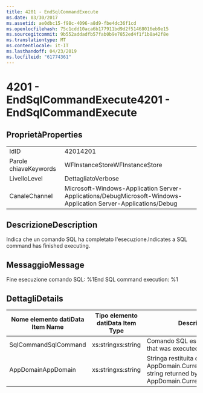 ```yaml
---
title: 4201 - EndSqlCommandExecute
ms.date: 03/30/2017
ms.assetid: ae0dbc15-f98c-4096-a8d9-fbe4dc36f1cd
ms.openlocfilehash: 75c1cdd10aca6b177911bd9d2f51468016eb9e15
ms.sourcegitcommit: 9b552addadfb57fab0b9e7852ed4f1f1b8a42f8e
ms.translationtype: MT
ms.contentlocale: it-IT
ms.lasthandoff: 04/23/2019
ms.locfileid: "61774361"
---
```

# <a name="4201---endsqlcommandexecute"></a><span data-ttu-id="1df8f-102">4201 - EndSqlCommandExecute</span><span class="sxs-lookup"><span data-stu-id="1df8f-102">4201 - EndSqlCommandExecute</span></span>
## <a name="properties"></a><span data-ttu-id="1df8f-103">Proprietà</span><span class="sxs-lookup"><span data-stu-id="1df8f-103">Properties</span></span>  
  
|||  
|-|-|  
|<span data-ttu-id="1df8f-104">Id</span><span class="sxs-lookup"><span data-stu-id="1df8f-104">ID</span></span>|<span data-ttu-id="1df8f-105">4201</span><span class="sxs-lookup"><span data-stu-id="1df8f-105">4201</span></span>|  
|<span data-ttu-id="1df8f-106">Parole chiave</span><span class="sxs-lookup"><span data-stu-id="1df8f-106">Keywords</span></span>|<span data-ttu-id="1df8f-107">WFInstanceStore</span><span class="sxs-lookup"><span data-stu-id="1df8f-107">WFInstanceStore</span></span>|  
|<span data-ttu-id="1df8f-108">Livello</span><span class="sxs-lookup"><span data-stu-id="1df8f-108">Level</span></span>|<span data-ttu-id="1df8f-109">Dettagliato</span><span class="sxs-lookup"><span data-stu-id="1df8f-109">Verbose</span></span>|  
|<span data-ttu-id="1df8f-110">Canale</span><span class="sxs-lookup"><span data-stu-id="1df8f-110">Channel</span></span>|<span data-ttu-id="1df8f-111">Microsoft-Windows-Application Server-Applications/Debug</span><span class="sxs-lookup"><span data-stu-id="1df8f-111">Microsoft-Windows-Application Server-Applications/Debug</span></span>|  
  
## <a name="description"></a><span data-ttu-id="1df8f-112">Descrizione</span><span class="sxs-lookup"><span data-stu-id="1df8f-112">Description</span></span>  
 <span data-ttu-id="1df8f-113">Indica che un comando SQL ha completato l'esecuzione.</span><span class="sxs-lookup"><span data-stu-id="1df8f-113">Indicates a SQL command has finished executing.</span></span>  
  
## <a name="message"></a><span data-ttu-id="1df8f-114">Messaggio</span><span class="sxs-lookup"><span data-stu-id="1df8f-114">Message</span></span>  
 <span data-ttu-id="1df8f-115">Fine esecuzione comando SQL: %1</span><span class="sxs-lookup"><span data-stu-id="1df8f-115">End SQL command execution: %1</span></span>  
  
## <a name="details"></a><span data-ttu-id="1df8f-116">Dettagli</span><span class="sxs-lookup"><span data-stu-id="1df8f-116">Details</span></span>  
  
|<span data-ttu-id="1df8f-117">Nome elemento dati</span><span class="sxs-lookup"><span data-stu-id="1df8f-117">Data Item Name</span></span>|<span data-ttu-id="1df8f-118">Tipo elemento dati</span><span class="sxs-lookup"><span data-stu-id="1df8f-118">Data Item Type</span></span>|<span data-ttu-id="1df8f-119">Descrizione</span><span class="sxs-lookup"><span data-stu-id="1df8f-119">Description</span></span>|  
|--------------------|--------------------|-----------------|  
|<span data-ttu-id="1df8f-120">SqlCommand</span><span class="sxs-lookup"><span data-stu-id="1df8f-120">SqlCommand</span></span>|<span data-ttu-id="1df8f-121">xs:string</span><span class="sxs-lookup"><span data-stu-id="1df8f-121">xs:string</span></span>|<span data-ttu-id="1df8f-122">Comando SQL eseguito.</span><span class="sxs-lookup"><span data-stu-id="1df8f-122">The SQL command that was executed.</span></span>|  
|<span data-ttu-id="1df8f-123">AppDomain</span><span class="sxs-lookup"><span data-stu-id="1df8f-123">AppDomain</span></span>|<span data-ttu-id="1df8f-124">xs:string</span><span class="sxs-lookup"><span data-stu-id="1df8f-124">xs:string</span></span>|<span data-ttu-id="1df8f-125">Stringa restituita da AppDomain.CurrentDomain.FriendlyName.</span><span class="sxs-lookup"><span data-stu-id="1df8f-125">The string returned by AppDomain.CurrentDomain.FriendlyName.</span></span>|
